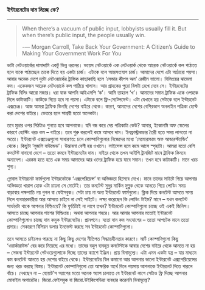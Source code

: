 ### ইন্টারনেটের দাম নিচ্ছে কে?

---

> When there’s a vacuum of public input, lobbyists usually fill it. But when there’s public input, the people usually win.
>
> -― Morgan Carroll, Take Back Your Government: A Citizen’s Guide to Making Your Government Work For You

ডাটা নেটওয়ার্কের দামাদামি একটু ভিন্ন ধরনের। ভয়েস নেটওয়ার্কে এক নেটওয়ার্ক থেকে আরেক নেটওয়ার্কে কল পাঠাতে হলে যাকে পাঠাচ্ছেন তাকে দিতে হয় একটা চার্জ। এটাকে বলে আন্তসংযোগ চার্জ। আমাদের দেশে এটা আঠারো পয়সা। আবার অনেক দেশে দুটো নেটওয়ার্কের ট্রাফিক কাছাকাছি হলে ‘সেন্ডার কীপস অল’ রেজীম ভালো। বিলিংয়ের ঝামেলা কম। একেকজন আরেক নেটওয়ার্কে কল পাঠিয়ে খালাস। আর গ্রাহকের পুরো বিলটা রেখে দেবে সে। ইন্টারনেটের ট্রাফিক বিলিং আরো মজার। ধরা যাক আপনি আইএসপি ‘ক’। আমি তাহলে ‘খ’। আমাদের সমান ট্রাফিক একে ওপরকে দিলে কাটাকাটি। কাউকে দিতে হবে না পয়সা। এটাকে বলে ফ্রি-সেটেলমেন্ট। এটা যেখানে হয় সেটাকে বলে ইন্টারনেট এক্সচেঞ্জ। আজ আমরা ট্রাফিক কিনছি দেশের বাইরে থেকে। কারণ, আমাদের দেশের বেশিরভাগ অনলাইন পত্রিকা হোস্ট করা দেশের বাইরে। ভেতরে হলে সাশ্রয়ী হতো অনেকটা।

তবে মুদ্রার ওপর পিঠটাও শুনতে হবে আপনাকে। যদি বন্ধ করে দেয় পত্রিকাটা কেউ? আবার, ইকোনমি অফ স্কেলের কারণে হোস্টিং খরচ কম – বাইরে। তবে শুরু করলেই কমে আসবে দাম। ইনফ্রাস্ট্রাকচার তৈরী হতে সময় লাগতো না অতো। ইন্টারনেট এক্সচেঞ্জগুলো সাধারণত: চলে কোম্পানিগুলোর নিজেদের মধ্যে ‘মেমোরান্ডাম অফ আন্ডারস্ট্যান্ডিং’ থেকে। কিছুটা ‘লুজলি বাউন্ডেড’। উদ্ভাবনা বেশী হয় ওখানে। লাইসেন্স হলে কমে আসে স্পৃহাটা। আমরা যতো বেশি কনটেন্ট বানাবো দেশে – ততো কমবে ইন্টারনেটের দাম। বাইরে থেকে তখন আইপি ট্রানজিট মানে ট্রাফিক কিনবে অন্যদেশ। এরকম হতে হতে এক সময় আমাদের আর ওদের ট্রাফিক হয়ে যাবে সমান। তখন হবে কাটাকাটি। মানে খরচ শুন্য।

গ্লোবাল ইন্টারনেট ফার্মগুলো ইন্টারনেটকে ‘এক্সপেরিয়েন্স’ বা অভিজ্ঞতা হিসেবে দেখে। মানে তাদের সাইটে গিয়ে আপনার অভিজ্ঞতা খারাপ হোক এটা চায়না সে মোটেই। তার কনটেন্ট সুদুর মার্কিন মুল্লুক থেকে আনতে গিয়ে লোডিং সময় বাড়াবার পক্ষপাতি নয় গুগল বা ফেইসবুক। সেটা চায় না অন্য ইন্টারনেট ফার্মগুলো। ক্লিক দিয়ে কনটেন্ট আসতে সময় নিলে ব্যবহারকারীরা আর আসতে চাইবে না সেই সাইটে। লক্ষ্য করেছেন কি লোডিং টাইম? মানে – যখন কনটেন্ট সার্ভারটা থাকে আপনার বিল্ডিংয়ে? কি ফুর্তিটাই না লাগে তখন? ইন্টারনেট কোম্পানিগুলো চাচ্ছে ওই একই জিনিস। আসতে চাচ্ছে আপনার পাশের বিল্ডিংয়ে। অথবা আপনার শহরে। আর আমার আপনার মতোই ইন্টারনেট কোম্পানিগুলোও চাচ্ছে দাম কমুক ইন্টারনেটের। প্রানপনে। যতো দাম কম সংযোগের – ততো আপটেক মানে ততো প্রসার। সেকারণে বিলিয়ন ডলার ইনভেস্ট করছে সব ইন্টারনেট কোম্পানিগুলো।

তবে আসতে চাইলেও পারছে না কিছু কিছু দেশের নীতিগত সিদ্ধান্তহীনতার কারণে। স্মার্ট কোম্পানিগুলো কিছু ‘ওয়ার্কারাউন্ড’ বের করে নিয়েছে এর মধ্যে। তাদের বহুল ব্যবহৃত কনটেন্টকে আবার দেশের বাইরে থেকে আনতে না হয় – সেজন্য ইন্টারনেট গেটওয়েগুলোকে দিচ্ছে তাদের ক্যাশে ইঞ্জিন। প্রায় বিনামূল্যে। এটা এমন একটা যন্ত্র – যার মাধ্যমে কম কনটেন্ট আনতে হয় দেশের বাইরে থেকে। ইন্টারনেটের বিল কমানো আর আপনার ভালো ইন্টারনেট এক্সপেরিয়েন্সের জন্য খরচ করছে বিস্তর। ইন্টারনেট কোম্পানিগুলো তো আক্ষরিক অর্থে বিনে পয়সায় আপনাকে ইন্টারনেট দিতে পারলে বাঁচে। দেখছেন না – হোয়াট’স অ্যাপের মতো অনেক অ্যাপ চালাতে যে ইন্টারনেট লাগে সেটাও ফ্রি দিচ্ছে আপনার মোবাইল অপারেটর। জিরো.ফেইসবুক বা জিরো.উইকিপেডিয়া ব্যবহার করেননি বিনামূল্যে?

